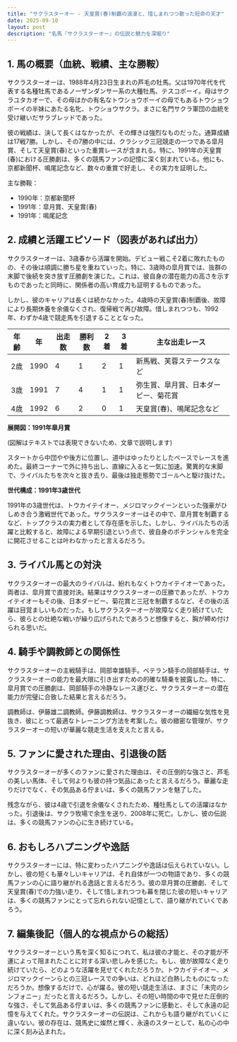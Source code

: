 ```yaml
---
title: "サクラスターオー - 天皇賞(春)制覇の浪漫と、惜しまれつつ散った短命の天才"
date: 2025-09-10
layout: post
description: "名馬『サクラスターオー』の伝説と魅力を深堀り"
---
```


## 1. 馬の概要（血統、戦績、主な勝鞍）

サクラスターオーは、1988年4月23日生まれの芦毛の牡馬。父は1970年代を代表する名種牡馬であるノーザンダンサー系の大種牡馬、テスコボーイ。母はサクラユタカオーで、その母はかの有名なトウショウボーイの母でもあるトウショウボーイの半妹にあたる名牝、トウショウサクラ。まさに名門サクラ軍団の血統を受け継いだサラブレッドであった。

彼の戦績は、決して長くはなかったが、その輝きは強烈なものだった。通算成績は17戦7勝。しかし、その7勝の中には、クラシック三冠競走の一つである皐月賞、そして天皇賞(春)といった重賞レースが含まれる。特に、1991年の天皇賞(春)における圧勝劇は、多くの競馬ファンの記憶に深く刻まれている。他にも、京都新聞杯、鳴尾記念など、数々の重賞で好走し、その実力を証明した。


主な勝鞍：

* 1990年：京都新聞杯
* 1991年：皐月賞、天皇賞(春)
* 1991年：鳴尾記念


## 2. 成績と活躍エピソード（図表があれば出力）

サクラスターオーは、3歳春から活躍を開始。デビュー戦こそ2着に敗れたものの、その後は順調に勝ち星を重ねていった。特に、3歳時の皐月賞では、抜群の末脚で後続を突き放す圧勝劇を演じた。これは、彼自身の潜在能力の高さを示すものであったと同時に、関係者の高い育成力も証明するものであった。

しかし、彼のキャリアは長くは続かなかった。4歳時の天皇賞(春)制覇後、故障により長期休養を余儀なくされ、復帰戦で再び故障。惜しまれつつも、1992年、わずか4歳で競走馬を引退することとなった。

| 年齢 | 年 | 出走数 | 勝利数 | 2着 | 3着 | 主な出走レース |
|---|---|---|---|---|---|---|
| 2歳 | 1990 | 4 | 1 | 2 | 1 | 新馬戦、芙蓉ステークスなど |
| 3歳 | 1991 | 7 | 4 | 1 | 1 | 弥生賞、皐月賞、日本ダービー、菊花賞 |
| 4歳 | 1992 | 6 | 2 | 0 | 1 | 天皇賞(春)、鳴尾記念など |


**展開図：1991年皐月賞**

(図解はテキストでは表現できないため、文章で説明します)

スタートから中団やや後方に位置し、道中はゆったりとしたペースでレースを進めた。最終コーナーで外に持ち出し、直線に入ると一気に加速。驚異的な末脚で、ライバルたちを次々と抜き去り、最後は独走態勢でゴールへと駆け抜けた。


**世代構成：1991年3歳世代**

1991年の3歳世代は、トウカイテイオー、メジロマックイーンといった強豪がひしめき合う激戦世代であった。サクラスターオーはその中で、皐月賞を制覇するなど、トップクラスの実力者として存在感を示した。しかし、ライバルたちの活躍と比較すると、故障による早期引退という点で、彼自身のポテンシャルを完全に開花させることは叶わなかったと言えるだろう。


## 3. ライバル馬との対決

サクラスターオーの最大のライバルは、紛れもなくトウカイテイオーであった。両者は、皐月賞で直接対決。結果はサクラスターオーの圧勝であったが、トウカイテイオーもその後、日本ダービー、菊花賞と三冠を制覇するなど、その後の活躍は目覚ましいものだった。もしサクラスターオーが故障なく走り続けていたら、彼らとの壮絶な戦いが繰り広げられたであろうと想像すると、胸が締め付けられる思いだ。


## 4. 騎手や調教師との関係性

サクラスターオーの主戦騎手は、岡部幸雄騎手。ベテラン騎手の岡部騎手は、サクラスターオーの能力を最大限に引き出すための的確な騎乗を披露した。特に、皐月賞での圧勝劇は、岡部騎手の冷静なレース運びと、サクラスターオーの潜在能力が完璧に合致した結果と言えるだろう。

調教師は、伊藤雄二調教師。伊藤調教師は、サクラスターオーの繊細な気性を見抜き、彼にとって最適なトレーニング方法を考案した。彼の緻密な管理が、サクラスターオーの短いが華麗な競走生活を支えたと言える。


## 5. ファンに愛された理由、引退後の話

サクラスターオーが多くのファンに愛された理由は、その圧倒的な強さと、芦毛の美しい馬体、そして何よりも彼の持つ気品にあったと言えるだろう。華麗な走りだけでなく、その気品ある佇まいは、多くの競馬ファンを魅了した。

残念ながら、彼は4歳で引退を余儀なくされたため、種牡馬としての活躍はなかった。引退後は、サクラ牧場で余生を送り、2008年に死亡。しかし、彼の伝説は、多くの競馬ファンの心に生き続けている。


## 6. おもしろハプニングや逸話

サクラスターオーには、特に変わったハプニングや逸話は伝えられていない。しかし、彼の短くも華々しいキャリアは、それ自体が一つの物語であり、多くの競馬ファンの心に語り継がれる逸話と言えるだろう。彼の皐月賞の圧勝劇、そして天皇賞(春)での力強い走り、そして惜しまれつつも幕を閉じた彼の短いキャリアは、多くの競馬ファンにとって忘れられない記憶として、語り継がれていくであろう。


## 7. 編集後記（個人的な視点からの総括）

サクラスターオーという馬を深く知るにつれて、私は彼の才能と、その才能が不運によって阻まれたことに対する深い悲しみを感じた。もし、彼が故障なく走り続けていたら、どのような活躍を見せてくれただろうか。トウカイテイオー、メジロマックイーンらとの三冠レースでの争いは、どれほど白熱したものになっただろうか。想像するだけで、心が躍る。彼の短い競走生活は、まさに「未完のシンフォニー」だったと言えるだろう。しかし、その短い時間の中で見せた圧倒的な強さ、そして気品ある佇まいは、多くの競馬ファンに感動と、そして永遠の記憶を与えてくれた。サクラスターオーの伝説は、これからも語り継がれていくに違いない。彼の存在は、競馬史に燦然と輝く、永遠のスターとして、私の心の中に深く刻み込まれた。
